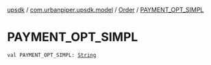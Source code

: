 [upsdk](../../index.md) / [com.urbanpiper.upsdk.model](../index.md) / [Order](index.md) / [PAYMENT_OPT_SIMPL](./-p-a-y-m-e-n-t_-o-p-t_-s-i-m-p-l.md)

# PAYMENT_OPT_SIMPL

`val PAYMENT_OPT_SIMPL: `[`String`](https://kotlinlang.org/api/latest/jvm/stdlib/kotlin/-string/index.html)